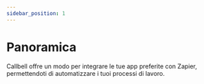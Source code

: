 ```yaml
---
sidebar_position: 1
---
```


# Panoramica

Callbell offre un modo per integrare le tue app preferite con Zapier, permettendoti di automatizzare i tuoi processi di lavoro.